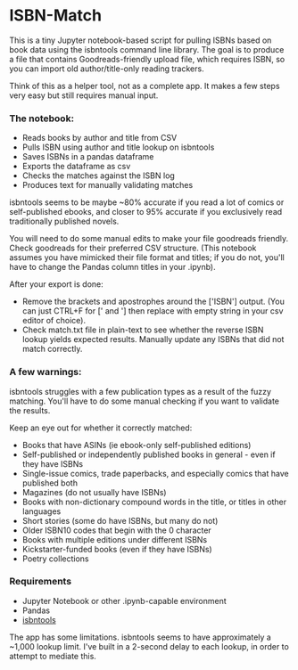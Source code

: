 # ISBN-Match

This is a tiny Jupyter notebook-based script for pulling ISBNs based on book data using the isbntools command line library. The goal is to produce a file that contains Goodreads-friendly upload file, which requires ISBN, so you can import old author/title-only reading trackers.

Think of this as a helper tool, not as a complete app. It makes a few steps very easy but still requires manual input.

### The notebook:
* Reads books by author and title from CSV
* Pulls ISBN using author and title lookup on isbntools
* Saves ISBNs in a pandas dataframe
* Exports the dataframe as csv
* Checks the matches against the ISBN log
* Produces text for manually validating matches

isbntools seems to be maybe ~80% accurate if you read a lot of comics or self-published ebooks, and closer to 95% accurate if you exclusively read traditionally published novels.

You will need to do some manual edits to make your file goodreads friendly. Check goodreads for their preferred CSV structure. (This notebook assumes you have mimicked their file format and titles; if you do not, you'll have to change the Pandas column titles in your .ipynb). 

After your export is done:
* Remove the brackets and apostrophes around the ['ISBN'] output. (You can just CTRL+F for [' and '] then replace with empty string in your csv editor of choice).
* Check match.txt file in plain-text to see whether the reverse ISBN lookup yields expected results. Manually update any ISBNs that did not match correctly.

### A few warnings:
isbntools struggles with a few publication types as a result of the fuzzy matching. You'll have to do some manual checking if you want to validate the results.

Keep an eye out for whether it correctly matched:
* Books that have ASINs (ie ebook-only self-published editions)
* Self-published or independently published books in general - even if they have ISBNs
* Single-issue comics, trade paperbacks, and especially comics that have published both
* Magazines (do not usually have ISBNs)
* Books with non-dictionary compound words in the title, or titles in other languages
* Short stories (some do have ISBNs, but many do not)
* Older ISBN10 codes that begin with the 0 character
* Books with multiple editions under different ISBNs
* Kickstarter-funded books (even if they have ISBNs)
* Poetry collections

### Requirements
* Jupyter Notebook or other .ipynb-capable environment
* Pandas
* [isbntools]('https://pypi.org/project/isbntools/')

The app has some limitations. isbntools seems to have approximately a ~1,000 lookup limit. I've built in a 2-second delay to each lookup, in order to attempt to mediate this. 

